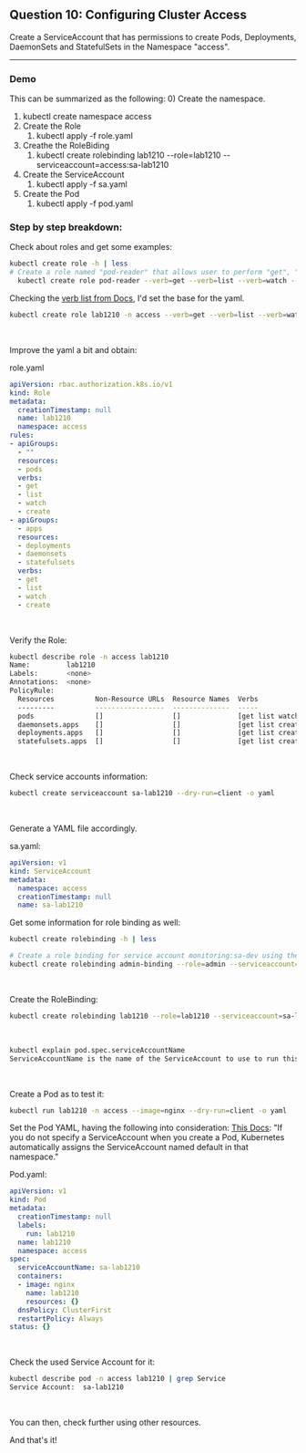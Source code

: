 ## Question 10: Configuring Cluster Access
Create a ServiceAccount that has permissions to create Pods, Deployments, DaemonSets and StatefulSets in the Namespace "access".

-----------------------------------------------------------------------------

### Demo

This can be summarized as the following:
0) Create the namespace.
   1) kubectl create namespace access
1) Create the Role
   1) kubectl apply -f role.yaml
2) Creathe the RoleBiding
   1) kubectl create rolebinding lab1210 --role=lab1210 --serviceaccount=access:sa-lab1210
3) Create the ServiceAccount
   1) kubectl apply -f sa.yaml
4) Create the Pod
   1) kubectl apply -f pod.yaml

### Step by step breakdown:


Check about roles and get some examples:
```bash
kubectl create role -h | less
# Create a role named "pod-reader" that allows user to perform "get", "watch" and "list" on pods
  kubectl create role pod-reader --verb=get --verb=list --verb=watch --resource=pods
```

Checking the [verb list from Docs](https://kubernetes.io/docs/reference/access-authn-authz/authorization/), I'd set the base for the yaml.
```bash
kubectl create role lab1210 -n access --verb=get --verb=list --verb=watch --resource=pods,deployments,daemonsets,statefulsets --dry-run=client -o yaml
```

&nbsp;

Improve the yaml a bit and obtain:


role.yaml
```YAML
apiVersion: rbac.authorization.k8s.io/v1
kind: Role
metadata:
  creationTimestamp: null
  name: lab1210
  namespace: access
rules:
- apiGroups:
  - ""
  resources:
  - pods
  verbs:
  - get
  - list
  - watch
  - create
- apiGroups:
  - apps
  resources:
  - deployments
  - daemonsets
  - statefulsets
  verbs:
  - get
  - list
  - watch
  - create
```

&nbsp;

Verify the Role:
```bash
kubectl describe role -n access lab1210
Name:         lab1210
Labels:       <none>
Annotations:  <none>
PolicyRule:
  Resources          Non-Resource URLs  Resource Names  Verbs
  ---------          -----------------  --------------  -----
  pods               []                 []              [get list watch create]
  daemonsets.apps    []                 []              [get list create watch]
  deployments.apps   []                 []              [get list create watch]
  statefulsets.apps  []                 []              [get list create watch]
```

&nbsp;

Check service accounts information:
```bash
kubectl create serviceaccount sa-lab1210 --dry-run=client -o yaml
```

&nbsp;

Generate a YAML file accordingly.

sa.yaml:
```YAML
apiVersion: v1
kind: ServiceAccount
metadata:
  namespace: access
  creationTimestamp: null
  name: sa-lab1210
```


Get some information for role binding as well:
```bash
kubectl create rolebinding -h | less

# Create a role binding for service account monitoring:sa-dev using the admin role
kubectl create rolebinding admin-binding --role=admin --serviceaccount=monitoring:sa-dev
```

&nbsp;

Create the RoleBinding:
```bash
kubectl create rolebinding lab1210 --role=lab1210 --serviceaccount=sa-lab1210
```

&nbsp;

```bash
kubectl explain pod.spec.serviceAccountName
ServiceAccountName is the name of the ServiceAccount to use to run this pod.
```

&nbsp;

Create a Pod as to test it:
```bash
kubectl run lab1210 -n access --image=nginx --dry-run=client -o yaml
```

Set the Pod YAML, having the following into consideration:
[This Docs](https://kubernetes.io/docs/tasks/configure-pod-container/configure-service-account/):
"If you do not specify a ServiceAccount when you create a Pod, Kubernetes automatically assigns the ServiceAccount named default in that namespace."

Pod.yaml:
```YAML
apiVersion: v1
kind: Pod
metadata:
  creationTimestamp: null
  labels:
    run: lab1210
  name: lab1210
  namespace: access
spec:
  serviceAccountName: sa-lab1210
  containers:
  - image: nginx
    name: lab1210
    resources: {}
  dnsPolicy: ClusterFirst
  restartPolicy: Always
status: {}
```

&nbsp;


Check the used Service Account for it:
```bash
kubectl describe pod -n access lab1210 | grep Service
Service Account:  sa-lab1210
```

&nbsp;

You can then, check further using other resources.

And that's it!
